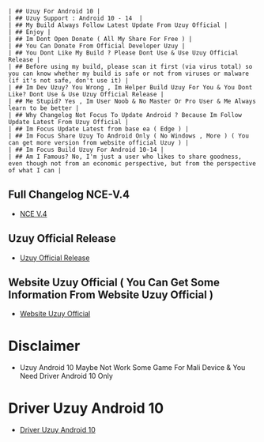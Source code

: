 ~~~
| ## Uzuy For Android 10 |
| ## Uzuy Support : Android 10 - 14  |
| ## My Build Always Follow Latest Update From Uzuy Official |
| ## Enjoy |
| ## Im Dont Open Donate ( All My Share For Free ) |
| ## You Can Donate From Official Developer Uzuy |
| ## You Dont Like My Build ? Please Dont Use & Use Uzuy Official Release |
| ## Before using my build, please scan it first (via virus total) so you can know whether my build is safe or not from viruses or malware (if it's not safe, don't use it) |
| ## Im Dev Uzuy? You Wrong , Im Helper Build Uzuy For You & You Dont Like? Dont Use & Use Uzuy Official Release |
| ## Me Stupid? Yes , Im User Noob & No Master Or Pro User & Me Always learn to be better |
| ## Why Changelog Not Focus To Update Android ? Because Im Follow Update Latest From Uzuy Official |
| ## Im Focus Update Latest from base ea ( Edge ) |
| ## Im Focus Share Uzuy To Android Only ( No Windows , More ) ( You can get more version from website official Uzuy ) |
| ## Im Focus Build Uzuy For Android 10-14 |
| ## Am I Famous? No, I'm just a user who likes to share goodness, even though not from an economic perspective, but from the perspective of what I can |
~~~

## Full Changelog NCE-V.4 ##
* [ NCE V.4 ](https://github.com/XForYouX/Uzuy-Android-10/releases/tag/NCE-V.4)

## Uzuy Official Release 
* [Uzuy Official Release ](https://uzuy-edge.org/download-page)

## Website Uzuy Official ( You Can Get Some Information From Website Uzuy Official )
* [Website Uzuy Official](https://uzuy-edge.org/)

# Disclaimer
* Uzuy Android 10 Maybe Not Work Some Game For Mali Device & You Need Driver Android 10 Only

# Driver Uzuy Android 10
* [Driver Uzuy Android 10](https://github.com/XHYN-PH/switch-android10-guide)

